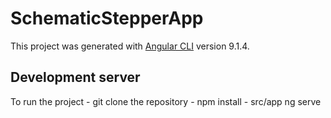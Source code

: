 # SchematicStepperApp

This project was generated with [Angular CLI](https://github.com/angular/angular-cli) version 9.1.4.

## Development server

To run the project - git clone the repository - npm install - src/app ng serve
